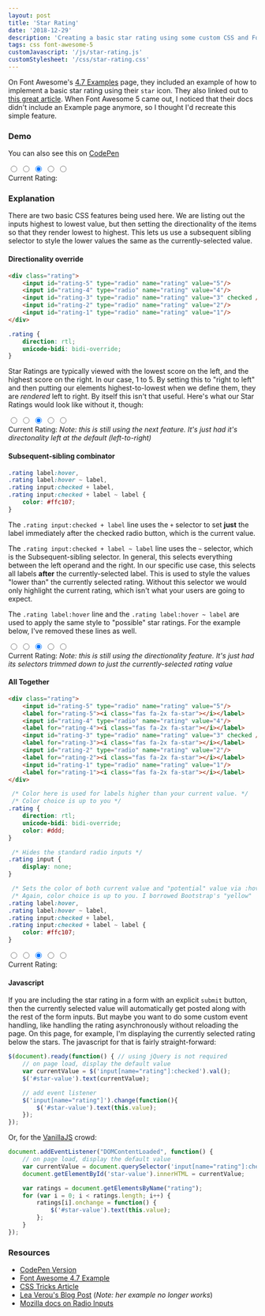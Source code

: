 ```yaml
---
layout: post
title: 'Star Rating'
date: '2018-12-29'
description: 'Creating a basic star rating using some custom CSS and Font Awesome 5'
tags: css font-awesome-5
customJavascript: '/js/star-rating.js'
customStylesheet: '/css/star-rating.css'
---
```

On Font Awesome's [4.7 Examples](https://fontawesome.com/v4.7.0/examples/) page, they included an example of how to implement a basic star rating using their `star` icon. They also linked out to [this great article](https://css-tricks.com/star-ratings/). When Font Awesome 5 came out, I noticed that their docs didn't include an Example page anymore, so I thought I'd recreate this simple feature.

### Demo

You can also see this on [CodePen](https://codepen.io/pezmotion/pen/RQERdm)

<div class="rating d-inline-block" id="example-one">
    <input id="example-one-5" type="radio" name="example-one" value="5"/><label for="example-one-5"><i class="fas fa-2x fa-star"></i></label>
    <input id="example-one-4" type="radio" name="example-one" value="4"/><label for="example-one-4"><i class="fas fa-2x fa-star"></i></label>
    <input id="example-one-3" type="radio" name="example-one" value="3" checked /><label for="example-one-3"><i class="fas fa-2x fa-star"></i></label>
    <input id="example-one-2" type="radio" name="example-one" value="2"/><label for="example-one-2"><i class="fas fa-2x fa-star"></i></label>
    <input id="example-one-1" type="radio" name="example-one" value="1"/><label for="example-one-1"><i class="fas fa-2x fa-star"></i></label>
</div>
<div>
    Current Rating: <span id="example-one-value"></span>
</div>

### Explanation
There are two basic CSS features being used here. We are listing out the inputs highest to lowest value, but then setting the directionality of the items so that they render lowest to highest. This lets us use a subsequent sibling selector to style the lower values the same as the currently-selected value.

#### Directionality override
```html
<div class="rating">
    <input id="rating-5" type="radio" name="rating" value="5"/>
    <input id="rating-4" type="radio" name="rating" value="4"/>
    <input id="rating-3" type="radio" name="rating" value="3" checked />
    <input id="rating-2" type="radio" name="rating" value="2"/>
    <input id="rating-1" type="radio" name="rating" value="1"/>
</div>
```

```css
.rating {
    direction: rtl;
    unicode-bidi: bidi-override;
}
```

Star Ratings are typically viewed with the lowest score on the left, and the highest score on the right. In our case, 1 to 5. By setting this to "right to left" and then putting our elements highest-to-lowest when we define them, they are *rendered* left to right. By itself this isn't that useful. Here's what our Star Ratings would look like without it, though:

<div class="rating-ltr d-inline-block" id="example-two">
    <input id="example-two-5" type="radio" name="example-two" value="5"/><label for="example-two-5"><i class="fas fa-2x fa-star"></i></label>
    <input id="example-two-4" type="radio" name="example-two" value="4"/><label for="example-two-4"><i class="fas fa-2x fa-star"></i></label>
    <input id="example-two-3" type="radio" name="example-two" value="3" checked /><label for="example-two-3"><i class="fas fa-2x fa-star"></i></label>
    <input id="example-two-2" type="radio" name="example-two" value="2"/><label for="example-two-2"><i class="fas fa-2x fa-star"></i></label>
    <input id="example-two-1" type="radio" name="example-two" value="1"/><label for="example-two-1"><i class="fas fa-2x fa-star"></i></label>
</div>
<div>
    Current Rating: <span id="example-two-value"></span>
    <span class="text-muted"><em>Note: this is still using the next feature. It's just had it's directonality left at the default (left-to-right)</em></span>
</div>

#### Subsequent-sibling combinator
```css
.rating label:hover,
.rating label:hover ~ label,
.rating input:checked + label,
.rating input:checked + label ~ label {
    color: #ffc107;
}
```

The `.rating input:checked + label` line uses the `+` selector to set **just** the label immediately after the checked radio button, which is the current value.

The `.rating input:checked + label ~ label` line uses the `~` selector, which is the Subsequent-sibling selector. In general, this selects everything between the left operand and the right. In our specific use case, this selects all labels **after** the currently-selected label. This is used to style the values "lower than" the currently selected rating. Without this selector we would only highlight the current rating, which isn't what your users are going to expect.

The `.rating label:hover` line and the `.rating label:hover ~ label` are used to apply the same style to "possible" star ratings. For the example below, I've removed these lines as well.

<div class="rating-single d-inline-block" id="example-three">
    <input id="example-three-5" type="radio" name="example-three" value="5"/><label for="example-three-5"><i class="fas fa-2x fa-star"></i></label>
    <input id="example-three-4" type="radio" name="example-three" value="4"/><label for="example-three-4"><i class="fas fa-2x fa-star"></i></label>
    <input id="example-three-3" type="radio" name="example-three" value="3" checked /><label for="example-three-3"><i class="fas fa-2x fa-star"></i></label>
    <input id="example-three-2" type="radio" name="example-three" value="2"/><label for="example-three-2"><i class="fas fa-2x fa-star"></i></label>
    <input id="example-three-1" type="radio" name="example-three" value="1"/><label for="example-three-1"><i class="fas fa-2x fa-star"></i></label>
</div>
<div>
    Current Rating: <span id="example-three-value"></span>
    <span class="text-muted"><em>Note: this is still using the directionality feature. It's just had its selectors trimmed down to just the currently-selected rating value</em></span>
</div>

#### All Together
```html
<div class="rating">
    <input id="rating-5" type="radio" name="rating" value="5"/>
    <label for="rating-5"><i class="fas fa-2x fa-star"></i></label>
    <input id="rating-4" type="radio" name="rating" value="4"/>
    <label for="rating-4"><i class="fas fa-2x fa-star"></i></label>
    <input id="rating-3" type="radio" name="rating" value="3" checked />
    <label for="rating-3"><i class="fas fa-2x fa-star"></i></label>
    <input id="rating-2" type="radio" name="rating" value="2"/>
    <label for="rating-2"><i class="fas fa-2x fa-star"></i></label>
    <input id="rating-1" type="radio" name="rating" value="1"/>
    <label for="rating-1"><i class="fas fa-2x fa-star"></i></label>
</div>
```

```css
 /* Color here is used for labels higher than your current value. */
 /* Color choice is up to you */
.rating {
    direction: rtl;
    unicode-bidi: bidi-override;
    color: #ddd;
}

 /* Hides the standard radio inputs */
.rating input {
    display: none;
}

 /* Sets the color of both current value and "potential" value via :hover */
 /* Again, color choice is up to you. I borrowed Bootstrap's "yellow"     */
.rating label:hover,
.rating label:hover ~ label,
.rating input:checked + label,
.rating input:checked + label ~ label {
    color: #ffc107;
}
```

<div class="rating d-inline-block" id="example-four">
    <input id="example-four-5" type="radio" name="example-four" value="5"/><label for="example-four-5"><i class="fas fa-2x fa-star"></i></label>
    <input id="example-four-4" type="radio" name="example-four" value="4"/><label for="example-four-4"><i class="fas fa-2x fa-star"></i></label>
    <input id="example-four-3" type="radio" name="example-four" value="3" checked /><label for="example-four-3"><i class="fas fa-2x fa-star"></i></label>
    <input id="example-four-2" type="radio" name="example-four" value="2"/><label for="example-four-2"><i class="fas fa-2x fa-star"></i></label>
    <input id="example-four-1" type="radio" name="example-four" value="1"/><label for="example-four-1"><i class="fas fa-2x fa-star"></i></label>
</div>
<div>
    Current Rating: <span id="example-four-value"></span>
</div>

#### Javascript
If you are including the star rating in a form with an explicit `submit` button, then the currently selected value will automatically get posted along with the rest of the form inputs.  But maybe you want to do some custom event handling, like handling the rating asynchronously without reloading the page. On this page, for example, I'm displaying the currently selected rating below the stars. The javascript for that is fairly straight-forward:

```javascript
$(document).ready(function() { // using jQuery is not required
    // on page load, display the default value
    var currentValue = $('input[name="rating"]:checked').val();
    $('#star-value').text(currentValue);

    // add event listener 
    $('input[name="rating"]').change(function(){
        $('#star-value').text(this.value);
    });
});
```

Or, for the [VanillaJS](http://vanilla-js.com/) crowd:
```javascript
document.addEventListener("DOMContentLoaded", function() {
    // on page load, display the default value
    var currentValue = document.querySelector('input[name="rating"]:checked').value;
    document.getElementById('star-value').innerHTML = currentValue;

    var ratings = document.getElementsByName("rating");
    for (var i = 0; i < ratings.length; i++) {
        ratings[i].onchange = function() {
            $('#star-value').text(this.value);
        };
    }
});
```

### Resources
* [CodePen Version](https://codepen.io/pezmotion/pen/RQERdm)
* [Font Awesome 4.7 Example](https://fontawesome.com/v4.7.0/examples/#custom)
* [CSS Tricks Article](https://css-tricks.com/star-ratings/)
* [Lea Verou's Blog Post](http://lea.verou.me/2011/08/accessible-star-rating-widget-with-pure-css/) (*Note: her example no longer works*)
* [Mozilla docs on Radio Inputs](https://developer.mozilla.org/en-US/docs/Web/HTML/Element/input/radio)
